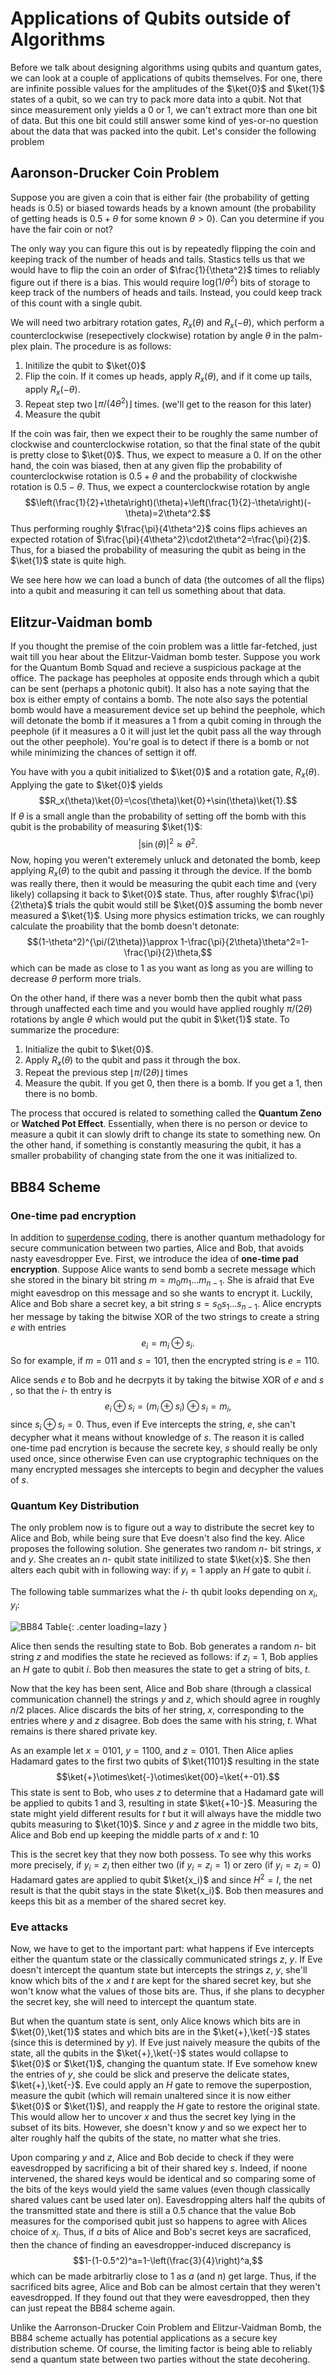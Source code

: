 # Applications of Qubits outside of Algorithms

Before we talk about designing algorithms using qubits and quantum gates, we can look at a couple of applications of qubits themselves.
For one, there are infinite possible values for the amplitudes of the $\ket{0}$
and $\ket{1}$
states of a qubit, so we can try to pack more data into a qubit. Not that since measurement only yields a 0 or 1, we can't extract more than one bit of data. But this
one bit could still answer some kind of yes-or-no question about the data that was packed into the qubit. Let's consider the following problem

## Aaronson-Drucker Coin Problem

Suppose you are given a coin that is either fair (the probability of getting heads is 0.5) or biased towards heads by a known amount (the probability of
getting heads is $0.5+\theta$
for some known $\theta>0$). Can you determine if you have the fair coin or not? 

The only way you can figure this out is by repeatedly flipping the coin and keeping track of the number of heads and tails. Stastics tells us that we would have to
flip the coin an order of $\frac{1}{\theta^2}$
times to reliably figure out if there is a bias. This would require $\text{log}(1/\theta^2)$
bits of storage to keep track of the numbers of heads and tails. Instead, you could keep track of this count with a single qubit.

We will need two arbitrary rotation gates, $R_x(\theta)$
and $R_x(-\theta)$,
which perform a counterclockwise (resepectively clockwise) rotation by angle $\theta$
in the palm-plex plain. The procedure is as follows:

1. Initilize the qubit to $\ket{0}$
2. Flip the coin. If it comes up heads, apply $R_x(\theta)$,
   and if it come up tails, apply $R_x(-\theta)$.
3. Repeat step two $\lfloor \pi/(4\theta^2)\rfloor$
  times. (we'll get to the reason for this later)
4. Measure the qubit

If the coin was fair, then we expect their to be roughly the same number of clockwise and counterclockwise rotation, so that the final state of the qubit
is pretty close to $\ket{0}$.
Thus, we expect to measure a 0. If on the other hand, the coin was biased, then at any given flip the probability of counterclockwise rotation is $0.5+\theta$
and the probability of clockwishe rotation is $0.5-\theta$.
Thus, we expect a counterclockwise rotation by angle
$$\left(\frac{1}{2}+\theta\right)(\theta)+\left(\frac{1}{2}-\theta\right)(-\theta)=2\theta^2.$$
Thus performing roughly $\frac{\pi}{4\theta^2}$
coins flips achieves an expected rotation of $\frac{\pi}{4\theta^2}\cdot2\theta^2=\frac{\pi}{2}$.
Thus, for a biased the probability of measuring the qubit as being in the $\ket{1}$
state is quite high. 

We see here how we can load a bunch of data (the outcomes of all the flips) into a qubit and measuring it can tell us something about that data.

## Elitzur-Vaidman bomb

If you thought the premise of the coin problem was a little far-fetched, just wait till you hear about the Elitzur-Vaidman bomb tester. Suppose you
work for the Quantum Bomb Squad and recieve a suspicious package at the office. The package has peepholes at opposite ends through which a qubit can be sent (perhaps a photonic qubit). It also has a  note saying that the box is either empty of contains a bomb. The note also says the potential bomb would have a measurement device set up behind the peephole, which will detonate the bomb if it measures a 1 from a qubit coming in through the peephole (if it
measures a 0 it will just let the qubit pass all the way through out the other peephole). You're goal is to detect if there is a bomb or not while minimizing the chances of settign it off.

You have with you a qubit initialized to $\ket{0}$
and a rotation gate, $R_x(\theta)$.
Applying the gate to $\ket{0}$
yields
$$R_x(\theta)\ket{0}=\cos(\theta)\ket{0}+\sin(\theta)\ket{1}.$$
If $\theta$ is a small angle than the probability of setting off the bomb with this qubit is the probability of measuring $\ket{1}$:
$$|\sin(\theta)|^2\approx \theta^2.$$
Now, hoping you weren't exteremely unluck and detonated the bomb, keep applying $R_x(\theta)$ to the qubit and passing it through the device. If the bomb
was really there, then it would be measuring the qubit each time and (very likely) collapsing it back to $\ket{0}$
state. Thus, after roughly $\frac{\pi}{2\theta}$
trials the qubit would still be $\ket{0}$
assuming the bomb never measured a $\ket{1}$. 
Using more physics estimation tricks, we can roughly calculate the proability that the bomb doesn't detonate:
$$(1-\theta^2)^{\pi/(2\theta)}\approx 1-\frac{\pi}{2\theta}\theta^2=1-\frac{\pi}{2}\theta,$$
which can be made as close to 1 as you want as long as you are willing to decrease $\theta$
perform more trials.

On the other hand, if there was a never bomb then the qubit what pass through unaffected each time and you would have applied roughly $\pi/(2\theta)$
rotations by angle $\theta$
which would put the qubit in $\ket{1}$
state. To summarize the procedure:

1. Initialize the qubit to $\ket{0}$.
2. Apply  $R_x(\theta)$
   to the qubit and pass it through the box.
3. Repeat the previous step $\lfloor \pi/(2\theta)\rfloor$
   times
4. Measure the qubit. If you get 0, then there is a bomb. If you get a 1, then there is no bomb.

The process that occured is related to something called the **Quantum Zeno** or **Watched Pot Effect**. Essentially, when there is no person or device to measure a qubit it can slowly drift to change its state to something new. On the other hand, if something is constantly measuring the qubit, it has a smaller probability
of changing state from the one it was initialized to.

## BB84 Scheme

### One-time pad encryption
In addition to [superdense coding](https://stem.mitre.org/quantum/quantum-algorithms/superdense-coding.html), there is another quantum methadology for secure
communication between two parties, Alice and Bob, that avoids nasty eavesdropper Eve. First, we introduce the idea of **one-time pad encryption**. Suppose Alice wants to send bomb a secrete message which she stored in the binary bit string $m=m_0m_1...m_{n-1}$.
She is afraid that Eve might eavesdrop on this message and so she wants to encrypt it. Luckily, Alice and Bob share a secret key, a bit string $s=s_0s_1...s_{n-1}$.
Alice encrypts her message by taking the bitwise XOR of the two strings to create a string $e$ with entries
$$e_i=m_i\oplus s_i.$$
So for example, if $m=011$ 
and $s=101$,
then the encrypted string is $e=110$.

Alice sends $e$ to Bob and he decrpyts it by taking the bitwise XOR of $e$
and $s$
, so that the $i$-
th entry is
$$e_i\oplus s_i=(m_i\oplus s_i)\oplus s_i=m_i,$$
since $s_i\oplus s_i=0$.
Thus, even if Eve intercepts the string, $e$,
she can't decypher what it means without knowledge of $s$.
The reason it is called one-time pad encrytion is because the secrete key, $s$
should really be only used once, since otherwise Even can use cryptographic techniques
on the many encrypted messages she intercepts to begin and decypher the values of $s$.

### Quantum Key Distribution

The only problem now is to figure out a way to distribute the secret key to Alice and Bob, while being sure that Eve doesn't also find the key. Alice proposes the
following solution. She generates two random $n$-
bit strings, $x$ and $y$.
She creates an $n$-
qubit state initilized to state $\ket{x}$.
She then alters each qubit with in following way: if $y_i=1$ apply an $H$ gate to qubit $i$.

The following table summarizes what the $i$-
th qubit looks depending on $x_i,y_i$:

![BB84 Table](images/bb84-1.PNG){: .center loading=lazy }

Alice then sends the resulting state to Bob. Bob generates a random $n$-
bit string $z$
and modifies the state he recieved as follows: if $z_i=1$, Bob applies an $H$ gate to qubit $i$.
Bob then measures the state to get a string of bits, $t$.
   
Now that the key has been sent, Alice and Bob share (through a classical communication channel) the strings $y$ and $z$,
which should agree in roughly $n/2$
places. Alice discards the bits of her string, $x$, corresponding to the entries where $y$ and $z$ disagree.
Bob does the same with his string, $t$. What remains is there shared private key.
   
As an example let $x=0101$,
$y=1100$,
and
$z=0101$.
Then Alice aplies Hadamard gates to the first two qubits of $\ket{1101}$
resulting in the state 
$$\ket{+}\otimes\ket{-}\otimes\ket{00}=\ket{+-01}.$$
This state is sent to Bob, who uses $z$
to determine that a Hadamard gate will be applied to qubits 1 and 3, resulting in state $\ket{+10-}$.
Measuring the state might yield different results for $t$ but it will always have the middle two qubits measuring to $\ket{10}$.
Since $y$ and $z$
agree in the middle two bits, Alice and Bob end up keeping the middle parts of $x$ and $t$:
10 

This is the secret key that they now both possess. To see why this works more precisely, if $y_i=z_i$
then either two (if $y_i=z_i=1$)
or zero (if $y_i=z_i=0$) 
Hadamard gates are applied to qubit $\ket{x_i}$
and since $H^2=I$, 
the net result is that the qubit stays in the state $\ket{x_i}$.
Bob then measures and keeps this bit as a member of the shared secret key.


### Eve attacks
Now, we have to get to the important part: what happens if Eve intercepts either the quantum state or the classically communicated strings $z$, $y$.
If Eve doesn't intercept the quantum state but intercepts the strings $z$, $y$,
she'll know which bits of the $x$ and $t$
are kept for the shared secret key, but she won't know what the values of those bits are. Thus, if she plans to decypher the secret key, she will need to intercept
the quantum state. 

But when the quantum state is sent, only Alice knows which bits are in $\ket{0},\ket{1}$
states and which bits are in the $\ket{+},\ket{-}$
states (since this is determined by $y$).
If Eve just naively measure the qubits of the state, all the qubits in the $\ket{+},\ket{-}$
states would collapse to $\ket{0}$
or $\ket{1}$,
changing the quantum state.
If Eve somehow knew the entries of $y$,
she could be slick and preserve the delicate states, $\ket{+},\ket{-}$.
Eve could apply an $H$
gate to remove the superpostion, measure the qubit (which will remain unaltered since it is now either $\ket{0}$
or $\ket{1}$),
and reapply the $H$ gate to restore the original state. This would allow her to uncover $x$ and thus the secret key lying in the subset of its bits.
However, she doesn't know $y$ and so we expect her to alter roughly half the qubits of the state, no matter what she tries.

Upon comparing $y$ and $z$,
Alice and Bob decide to check if they were eavesdropped by sacrificing a bit of their shared key $s$.
Indeed, if noone intervened, the shared keys would be identical and so comparing some of the bits of the keys would yield the same values
(even though classically shared values cant be used later on). Eavesdropping alters half the qubits of the transmitted state and there is still a $0.5$ 
chance that the value Bob measures for the comporised qubit just so happens to agree with Alices choice of $x_i$.
Thus, if $a$ bits of Alice and Bob's secret keys are sacraficed, then the chance of finding an eavesdropper-induced discrepancy is
$$1-(1-0.5^2)^a=1-\left(\frac{3}{4}\right)^a,$$
which can be made arbitrarliy close to 1 as $a$ (and $n$)
get large. Thus, if the sacrificed bits agree, Alice and Bob can be almost certain that they weren't eavesdropped. If they found out that they were eavesdropped,
then they can just repeat the BB84 scheme again.

Unlike the Aarronson-Drucker Coin Problem and Elitzur-Vaidman Bomb, the BB84 scheme actually has potential applications as a secure key distribution scheme. Of course, the limiting factor is being able to reliably send a quantum state between two parties without the state decohering.

